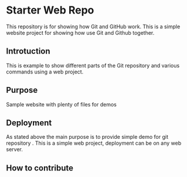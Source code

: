 # Starter Web Repo

This repository is for showing how Git and GitHub work. This is a simple website project for showing how use Git and Github together.

## Introtuction
This is example to show different parts of the Git repository and various commands using a web project.

## Purpose

Sample website with plenty of files for demos

## Deployment
As stated above the main purpose is to provide simple demo for git repository
. 
This is a simple web project, deployment can be on any web server.
## How to contribute